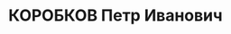 ---
title: КОРОБКОВ Петр Иванович
description: 'род. 1892 с.Широкий Уступ Саратов.края, член ВКП(б) с 1919г., нач.военсклада
  № 28, интендант 2 ранга. Арест: 27.06.37г. УНКВД по Зап.обл.. Обв.: 58-7,8,9,11.
  Приговор: выездная сессия ВК ВС СССР в Смоленске, 22.11.37г. "в течение 20 минут"
  - ВМН. Расстрелян'
---